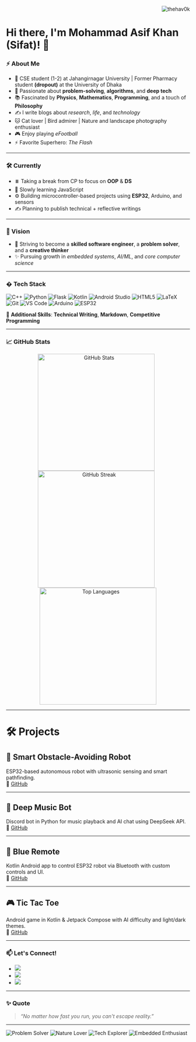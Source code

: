 <p align="right">
  <img src="https://komarev.com/ghpvc/?username=thehav0k&label=Profile%20Views&color=0e75b6&style=flat" alt="thehav0k" />
</p>

# Hi there, I'm Mohammad Asif Khan (Sifat)! 👋

### ⚡ About Me
- 🚀 CSE student (1-2) at Jahangirnagar University | Former Pharmacy student **(dropout)** at the University of Dhaka
- 🧠 Passionate about **problem-solving**, **algorithms**, and **deep tech**
- 📚 Fascinated by **Physics**, **Mathematics**, **Programming**, and a touch of **Philosophy**
- ✍️ I write blogs about *research*, *life*, and *technology*
- 🐱 Cat lover | Bird admirer | Nature and landscape photography enthusiast
- 🎮 Enjoy playing *eFootball*
- ⚡ Favorite Superhero: *The Flash*

---

### 🛠️ Currently
- ⏸️ Taking a break from CP to focus on **OOP** & **DS**
- 🧠 Slowly learning JavaScript
- ⚙️ Building microcontroller-based projects using **ESP32**, Arduino, and sensors
- ✍️ Planning to publish technical + reflective writings

---

### 🌟 Vision
- 🎯 Striving to become a **skilled software engineer**, a **problem solver**, and a **creative thinker**
- ✨ Pursuing growth in *embedded systems*, *AI/ML*, and *core computer science*

---

### � Tech Stack  
![C++](https://img.shields.io/badge/C++-00599C?style=for-the-badge&logo=cplusplus&logoColor=white) ![Python](https://img.shields.io/badge/Python-3776AB?style=for-the-badge&logo=python&logoColor=white) ![Flask](https://img.shields.io/badge/Flask-000000?style=for-the-badge&logo=flask&logoColor=white) ![Kotlin](https://img.shields.io/badge/Kotlin-0095D5?style=for-the-badge&logo=kotlin&logoColor=white) ![Android Studio](https://img.shields.io/badge/Android_Studio-3DDC84?style=for-the-badge&logo=android-studio&logoColor=white) ![HTML5](https://img.shields.io/badge/HTML5-E34F26?style=for-the-badge&logo=html5&logoColor=white) ![LaTeX](https://img.shields.io/badge/LaTeX-008080?style=for-the-badge&logo=latex&logoColor=white) ![Git](https://img.shields.io/badge/Git-F05032?style=for-the-badge&logo=git&logoColor=white) ![VS Code](https://img.shields.io/badge/VS_Code-007ACC?style=for-the-badge&logo=visual-studio-code&logoColor=white) ![Arduino](https://img.shields.io/badge/Arduino-00979D?style=for-the-badge&logo=arduino&logoColor=white) ![ESP32](https://img.shields.io/badge/ESP32-323232?style=for-the-badge&logo=espressif&logoColor=white)

📝 **Additional Skills**: **Technical Writing**, **Markdown**, **Competitive Programming**

---
### 📈 GitHub Stats

<p align="center">
  <img src="https://github-readme-stats.vercel.app/api?username=thehav0k&show_icons=true&theme=radical&hide_border=true" alt="GitHub Stats" width="320" style="margin-right: 10px;" />
  <img src="https://github-readme-streak-stats.herokuapp.com/?user=thehav0k&theme=radical&hide_border=true" alt="GitHub Streak" width="320" style="margin-right: 10px;" />
  <img src="https://github-readme-stats.vercel.app/api/top-langs/?username=thehav0k&layout=compact&langs_count=8&theme=radical&hide_border=true&card_width=320&title_color=ff79c6&text_color=f8f8f2&icon_color=bd93f9" alt="Top Languages" width="320" />
</p>

</div>

---

# 🛠️ Projects

## 🚗 Smart Obstacle-Avoiding Robot  
ESP32-based autonomous robot with ultrasonic sensing and smart pathfinding.  
🔗 [GitHub](https://github.com/thehav0k/Smart-Obstacle-Avoiding-Robot)

---

## 🎵 Deep Music Bot  
Discord bot in Python for music playback and AI chat using DeepSeek API.  
🔗 [GitHub](https://github.com/thehav0k/Deep-Music-Bot)

---

## 📱 Blue Remote  
Kotlin Android app to control ESP32 robot via Bluetooth with custom controls and UI.  
🔗 [GitHub](https://github.com/thehav0k/Blue-Remote)

---

## 🎮 Tic Tac Toe  
Android game in Kotlin & Jetpack Compose with AI difficulty and light/dark themes.  
🔗 [GitHub](https://github.com/thehav0k/Tic-Tac-Toe)


---

### 📫 Let's Connect!
- [![](https://img.shields.io/badge/GitHub-181717?logo=github)](https://github.com/thehav0k)
- [![](https://img.shields.io/badge/Codeforces-445f9d?logo=codeforces)](https://codeforces.com/profile/A.SIF.AT)
- [![](https://img.shields.io/badge/LinkedIn-0077B5?logo=linkedin)](https://www.linkedin.com/in/mdasifkhansifat/)

---

### ✨ Quote
> _“No matter how fast you run, you can't escape reality.”_

---

![Problem Solver](https://img.shields.io/badge/-Problem%20Solver-blueviolet?style=for-the-badge)
![Nature Lover](https://img.shields.io/badge/-Nature%20Lover-228B22?style=for-the-badge)
![Tech Explorer](https://img.shields.io/badge/-Tech%20Explorer-FFA500?style=for-the-badge)
![Embedded Enthusiast](https://img.shields.io/badge/-Embedded%20Enthusiast-green?style=for-the-badge)
